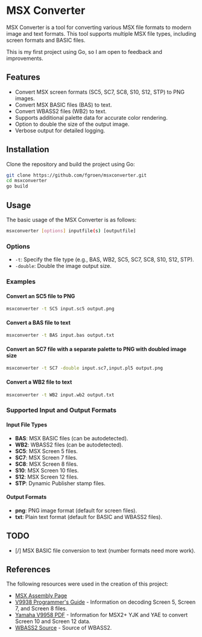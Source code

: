 # MSX Converter

MSX Converter is a tool for converting various MSX file formats to modern image and text formats. This tool supports multiple MSX file types, including screen formats and BASIC files.

This is my first project using Go, so I am open to feedback and improvements.

## Features

- Convert MSX screen formats (SC5, SC7, SC8, S10, S12, STP) to PNG images.
- Convert MSX BASIC files (BAS) to text.
- Convert WBASS2 files (WB2) to text.
- Supports additional palette data for accurate color rendering.
- Option to double the size of the output image.
- Verbose output for detailed logging.

## Installation

Clone the repository and build the project using Go:

```sh
git clone https://github.com/fgroen/msxconverter.git
cd msxconverter
go build
```

## Usage

The basic usage of the MSX Converter is as follows:

```sh
msxconverter [options] inputfile(s) [outputfile]
```

### Options

- `-t`: Specify the file type (e.g., BAS, WB2, SC5, SC7, SC8, S10, S12, STP).
- `-double`: Double the image output size.

### Examples

#### Convert an SC5 file to PNG

```sh
msxconverter -t SC5 input.sc5 output.png
```

#### Convert a BAS file to text

```sh
msxconverter -t BAS input.bas output.txt
```

#### Convert an SC7 file with a separate palette to PNG with doubled image size 

```sh
msxconverter -t SC7 -double input.sc7,input.pl5 output.png
```

#### Convert a WB2 file to text

```sh
msxconverter -t WB2 input.wb2 output.txt
```

### Supported Input and Output Formats

#### Input File Types

- **BAS**: MSX BASIC files (can be autodetected).
- **WB2**: WBASS2 files (can be autodetected).
- **SC5**: MSX Screen 5 files.
- **SC7**: MSX Screen 7 files.
- **SC8**: MSX Screen 8 files.
- **S10**: MSX Screen 10 files.
- **S12**: MSX Screen 12 files.
- **STP**: Dynamic Publisher stamp files.

#### Output Formats

- **png**: PNG image format (default for screen files).
- **txt**: Plain text format (default for BASIC and WBASS2 files).

## TODO

- [/] MSX BASIC file conversion to text (number formats need more work).

## References

The following resources were used in the creation of this project:

- [MSX Assembly Page](http://map.grauw.nl)
- [V9938 Programmer's Guide](http://rs.gr8bit.ru/Documentation/V9938-programmers-guide.pdf) - Information on decoding Screen 5, Screen 7, and Screen 8 files.
- [Yamaha V9958 PDF](https://map.grauw.nl/resources/video/yamaha_v9958.pdf) - Information for MSX2+ YJK and YAE to convert Screen 10 and Screen 12 data.
- [WBASS2 Source](https://wbsoft.home.xs4all.nl/msx/) - Source of WBASS2.
